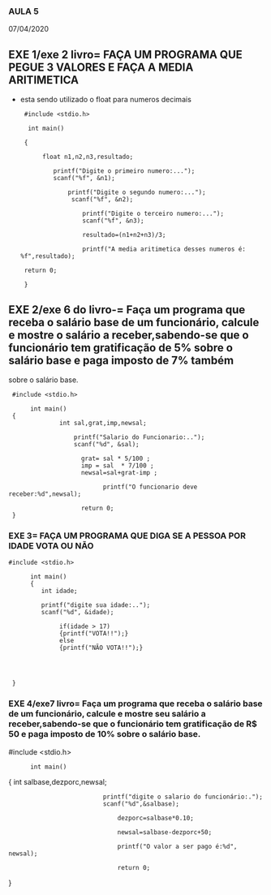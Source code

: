 ### AULA 5
07/04/2020

## EXE 1/exe 2 livro= FAÇA UM PROGRAMA QUE PEGUE 3 VALORES E FAÇA A MEDIA ARITIMETICA

- esta sendo utilizado o float para numeros decimais

       #include <stdio.h>

        int main()

       {

            float n1,n2,n3,resultado;
       
               printf("Digite o primeiro numero:...");
               scanf("%f", &n1);
          
                   printf("Digite o segundo numero:...");
                    scanf("%f", &n2);
             
                       printf("Digite o terceiro numero:...");
                       scanf("%f", &n3);
                
                       resultado=(n1+n2+n3)/3;
                
                       printf("A media aritimetica desses numeros é:  %f",resultado);
                
       return 0;

       }
       
## EXE 2/exe 6 do livro-= Faça um programa que receba o salário base de um funcionário, calcule e mostre o salário a receber,sabendo-se que o funcionário tem gratificação de 5% sobre o salário base e paga imposto de 7% também
sobre o salário base.

     #include <stdio.h>

          int main()
     {
                  int sal,grat,imp,newsal;
    
                      printf("Salario do Funcionario:..");
                      scanf("%d", &sal);
            
                        grat= sal * 5/100 ;
                        imp = sal  * 7/100 ;
                        newsal=sal+grat-imp ;
                
                              printf("O funcionario deve receber:%d",newsal);
                    
                        return 0;
     }
    
    
### EXE 3= FAÇA UM PROGRAMA QUE DIGA SE A PESSOA POR IDADE VOTA OU NÃO

    #include <stdio.h>
     
          int main()
          {
             int idade;
        
             printf("digite sua idade:..");
             scanf("%d", &idade);
         
                  if(idade > 17) 
                  {printf("VOTA!!");}
                  else
                  {printf("NÃO VOTA!!");}
             
            
        

     }
     
### EXE 4/exe7 livro= Faça um programa que receba o salário base de um funcionário, calcule e mostre seu salário a receber,sabendo-se que o funcionário tem gratificação de R$ 50 e paga imposto de 10% sobre o salário base.
#include <stdio.h>

          int main()   
    
 {                     int salbase,dezporc,newsal;

                              printf("digite o salario do funcionário:.");
                              scanf("%d",&salbase);
                
                                  dezporc=salbase*0.10;
                
                                  newsal=salbase-dezporc+50;
                
                                  printf("O valor a ser pago é:%d", newsal);
                
                                  return 0;        
}

























